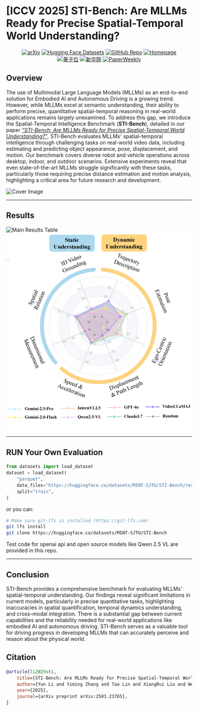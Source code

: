 # [ICCV 2025] STI-Bench: Are MLLMs Ready for Precise Spatial-Temporal World Understanding?

<div style="text-align: center">
  <a href="https://arxiv.org/abs/2503.23765"><img src="https://img.shields.io/badge/arXiv-2503.23765-b31b1b.svg" alt="arXiv"></a>
  <a href="https://huggingface.co/datasets/MINT-SJTU/STI-Bench"><img src="https://img.shields.io/badge/%F0%9F%A4%97%20Hugging%20Face-Dataset-blue" alt="Hugging Face Datasets"></a>
  <a href="https://github.com/MINT-SJTU/STI-Bench"><img src="https://img.shields.io/badge/GitHub-Code-lightgrey" alt="GitHub Repo"></a>
  <a href="https://mint-sjtu.github.io/STI-Bench.io/"><img src="https://img.shields.io/badge/Homepage-STI--Bench-brightgreen" alt="Homepage"></a>
</div>
<div style="text-align: center">
  <a href="https://mp.weixin.qq.com/s/yIRoyI1HbChLZv4GuvI7BQ"><img src="https://img.shields.io/badge/量子位-red" alt="量子位"></a>
  <a href="https://app.xinhuanet.com/news/article.html?articleId=8af447763b11efc491455eb93a27eac0"><img src="https://img.shields.io/badge/新华网-red" alt="新华网"></a>
    <a href="https://mp.weixin.qq.com/s/pVytCfXmcG-Wkg-sOHk_BA"><img src="https://img.shields.io/badge/PaperWeekly-red" alt="PaperWeekly"></a>
</div>

## Overview

The use of Multimodal Large Language Models (MLLMs) as an end-to-end solution for Embodied AI and Autonomous Driving is a growing trend. However, while MLLMs excel at semantic understanding, their ability to perform precise, quantitative spatial-temporal reasoning in real-world applications remains largely unexamined. To address this gap, we introduce the Spatial-Temporal Intelligence Benchmark (**STI-Bench**), detailed in our paper [*“STI-Bench: Are MLLMs Ready for Precise Spatial-Temporal World Understanding?”*](https://arxiv.org/abs/2503.23765). STI-Bench evaluates MLLMs' spatial-temporal intelligence through challenging tasks on real-world video data, including estimating and predicting object appearance, pose, displacement, and motion. Our benchmark covers diverse robot and vehicle operations across desktop, indoor, and outdoor scenarios. Extensive experiments reveal that even state-of-the-art MLLMs struggle significantly with these tasks, particularly those requiring precise distance estimation and motion analysis, highlighting a critical area for future research and development.

![Cover Image](assets/images/cover_01.png)

---

## Results

<img src="assets/images/results.png" alt="Main Results Table" style="zoom: 100%;" /> <img src="assets/images/radar.png" alt="Radar Chart Results" style="zoom: 100%;" />

---
## RUN Your Own Evaluation

```python
from datasets import load_dataset
dataset = load_dataset(
    "parquet",
    data_files="https://huggingface.co/datasets/MINT-SJTU/STI-Bench/resolve/main/qa.parquet",
    split="train",
)
```
or you can:

```bash
# Make sure git-lfs is installed (https://git-lfs.com)
git lfs install
git clone https://huggingface.co/datasets/MINT-SJTU/STI-Bench
```

Test code for openai api and open source models like Qwen 2.5 VL are provided in this repo.

---

## Conclusion

STI-Bench provides a comprehensive benchmark for evaluating MLLMs' spatial-temporal understanding. Our findings reveal significant limitations in current models, particularly in precise quantitative tasks, highlighting inaccuracies in spatial quantification, temporal dynamics understanding, and cross-modal integration. There is a substantial gap between current capabilities and the reliability needed for real-world applications like embodied AI and autonomous driving. STI-Bench serves as a valuable tool for driving progress in developing MLLMs that can accurately perceive and reason about the physical world.

## Citation

```bibtex
@article{li2025sti,
    title={STI-Bench: Are MLLMs Ready for Precise Spatial-Temporal World Understanding?}, 
    author={Yun Li and Yiming Zhang and Tao Lin and XiangRui Liu and Wenxiao Cai and Zheng Liu and Bo Zhao},
    year={2025},
    journal={arXiv preprint arXiv:2503.23765},
}
```
